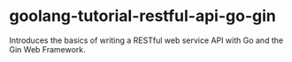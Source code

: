 # goolang-tutorial-restful-api-go-gin
Introduces the basics of writing a RESTful web service API with Go and the Gin Web Framework.
